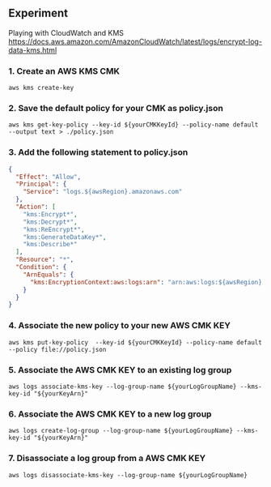 ## Experiment
Playing with CloudWatch and KMS
https://docs.aws.amazon.com/AmazonCloudWatch/latest/logs/encrypt-log-data-kms.html

### 1. Create an AWS KMS CMK
```shell
aws kms create-key
```

### 2. Save the default policy for your CMK as policy.json
```shell
aws kms get-key-policy --key-id ${yourCMKKeyId} --policy-name default --output text > ./policy.json
```

### 3. Add the following statement to policy.json
```json
{
  "Effect": "Allow",
  "Principal": {
    "Service": "logs.${awsRegion}.amazonaws.com"
  },
  "Action": [
    "kms:Encrypt*",
    "kms:Decrypt*",
    "kms:ReEncrypt*",
    "kms:GenerateDataKey*",
    "kms:Describe*"
  ],
  "Resource": "*",
  "Condition": {
    "ArnEquals": {
      "kms:EncryptionContext:aws:logs:arn": "arn:aws:logs:${awsRegion}:${yourAwsAccount}:log-group:*"
    }
  }
}
```

### 4. Associate the new policy to your new AWS CMK KEY
```shell
aws kms put-key-policy  --key-id ${yourCMKKeyId} --policy-name default --policy file://policy.json
```

### 5. Associate the AWS CMK KEY to an existing log group
```shell
aws logs associate-kms-key --log-group-name ${yourLogGroupName} --kms-key-id "${yourKeyArn}"
```

### 6. Associate the AWS CMK KEY to a new log group
```shell
aws logs create-log-group --log-group-name ${yourLogGroupName} --kms-key-id "${yourKeyArn}"
```

### 7. Disassociate a log group from a AWS CMK KEY
```shell
aws logs disassociate-kms-key --log-group-name ${yourLogGroupName}
```